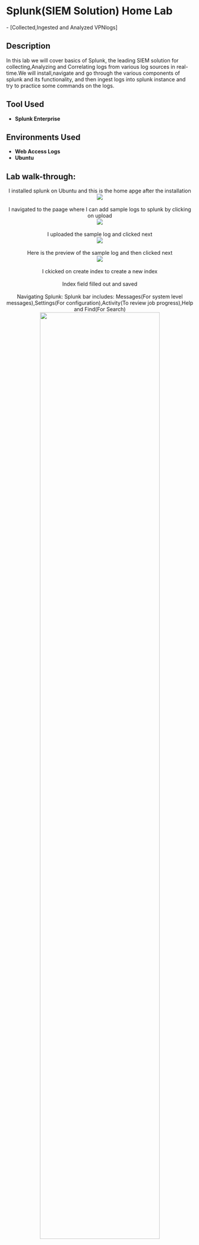 <h1>Splunk(SIEM Solution) Home Lab</h1>
- [Collected,Ingested and Analyzed VPNlogs]

<h2>Description</h2>
In this lab we will cover basics of Splunk, the leading SIEM solution for collecting,Analyzing and Correlating logs from various log sources in real-time.We will install,navigate and go through the various components of splunk and its functionality, and then ingest logs into splunk instance and try to practice some commands on the logs. 
<br />

<h2>Tool Used</h2>

- <b>Splunk Enterprise</b> 

<h2>Environments Used </h2>

- <b>Web Access Logs</b>
- <b>Ubuntu </b> 

<h2>Lab walk-through:</h2>

<p align="center">
I installed splunk on Ubuntu and this is the home apge after the installation <br/>
<img src="https://i.postimg.cc/gjq5s3qH/Screenshot-2024-12-16-131840.png"/>
<br />
<br />
I navigated to the paage where I can add sample logs to splunk by clicking on upload <br/>
<img src="https://i.postimg.cc/SxNsWr7V/Screenshot-2024-12-16-132222.png" />
<br />
<br />
I uploaded the sample log and clicked next<br/>
<img src="https://i.postimg.cc/dtJtYBXv/Screenshot-2024-12-16-140346.png" />
<br />
<br />
Here is the preview of the sample log and then clicked next<br/>
<img src="https://i.postimg.cc/T3wdyPf4/Screenshot-2024-12-16-140522.png" />
<br />
<br />
I ckicked on create index to create a new index<br/>
<img src="" />
<br />
<br />
Index field filled out and saved  <br/>
<img src="" />
<br />
<br />
Navigating Splunk: Splunk bar includes: Messages(For system level messages),Settings(For configuration),Activity(To review job progress),Help and
Find(For Search)<br/>
<img src="https://imgur.com/h7u1VT1.png" height="80%" width="80%" />
<br />
<br />
App Panel: Allows for ability to see installed apps on splunk instance with one of its default App:Search and Reporting<br/>
<img src="https://imgur.com/IKo5OkY.png" height="80%" width="80%" />
<br />
<br />
Explore Splunk: Gives quick links to add data,add new apps and access splunk documentation.<br/>
<img src="https://imgur.com/1e10xFB.png" height="80%" width="80%" />
<br />
<br />
Splunk Dashboard: No Dashboard are display by default: You an create Dashboard<br/>
<img src="https://imgur.com/6DNwyhi.png" height="80%" width="80%" />
<br />
<br />
Splunk Dashboard Continues: You can choose from a range of dashboard from the dropdown menu or by visiting the Dashboard listing page<br/>
<img src="https://imgur.com/vrodWdX.png" height="80%" width="80%" />
<br />
<br />
Adding or Ingesting Data into Splunk Instance: Click on Add data on the Explore Splunk home page and a new page like this appears<br/>
<img src="https://imgur.com/XPF50bQ.png" height="80%" width="80%" />
<br />
<br />
There are few ways we send data to splunk such as Monitor, forwarder but we will use the upload option: A page like this will appear <br/>
<img src="https://imgur.com/jJb4mk4.png" height="80%" width="80%" />
<br />
<br />
This page allows you to select the Log Source(VPNlogs) stored on our computer:Select the file from your Computer, upload and Click Next<br/>
<img src="https://imgur.com/jJb4mk4.png" height="80%" width="80%" />
<br />
<br />
Select Source Type :This page shows how splunk sees my log source type.:Splunk identified it as json. Click Next<br/>
<img src="https://imgur.com/0FMAyuK.png" height="80%" width="80%" />
<br />
<br />
Create an Index where the logs will be dumped:Index takes the data uploaded and normalizes it into value pairs, data type and store as events.Click save<br/>
<img src="https://imgur.com/T51Oaea.png" height="80%" width="80%" />
<br />
<br />
Create a host field value with a name from which the events originated from.In this event is from VPN connection: Select the index created in the dropdown and Click review <br/>
<img src="https://imgur.com/tLFU5RS.png" height="80%" width="80%" />
<br />
<br />
Review Page shows the Input Type, File Name, Source Type and the created Host and Index.Click Submit and then Click Start Searching<br/>
<img src="https://imgur.com/EVkwzdm.png" height="80%" width="80%" />
<br />
<br />
Page Appears showing all the logs been ingested and  indexed(with field-values and data types) into Splunk Instance <br/>
<img src="https://imgur.com/nlhqrf9.png" height="80%" width="80%" />
<br />
<br />
 Below shows number of events indexed and ingested into the splunk instnace: 5724 Events<br/>
<img src="https://imgur.com/LXqZ2eW.png" height="80%" width="80%" />
<br />
<br />
I index search on the Username Maleena to identify how many Log Events was captured: 120 Events <br/>
<img src="https://imgur.com/khrQpZH.png" height="80%" width="80%" />
<br />
<br />
I index search the Username associated with the IP Address 107.14.182.38: Smith has the IP <br/>
<img src="https://imgur.com/JasJVty.png" height="80%" width="80%" />
<br />
<br />
I index search the number of events originated from all countries except France: I index search France event and subtract it from total event. <br/>
<img src="https://imgur.com/0W69cOX.png" height="80%" width="80%" />
<br />
<br />

<h2>Conclusion</h2>
Again, this is just a basic overview of Splunk where I just uploaded a network centric data(VPN LOGS) into Splunk Instance and did a simple index searches.We can also have a Splunk forwader which is one of the component of Splunk install and configured on Host machine to capture host centric logs example(winEvent logs) and forwards it to the Splunk instance for investigation or Analysis(This is going to be my next project). We can also create table for specific Indexes or field value types to reduce search.




</p>

<!--
 ```diff
- text in red
+ text in green
! text in orange
# text in gray
@@ text in purple (and bold)@@
```
--!>
